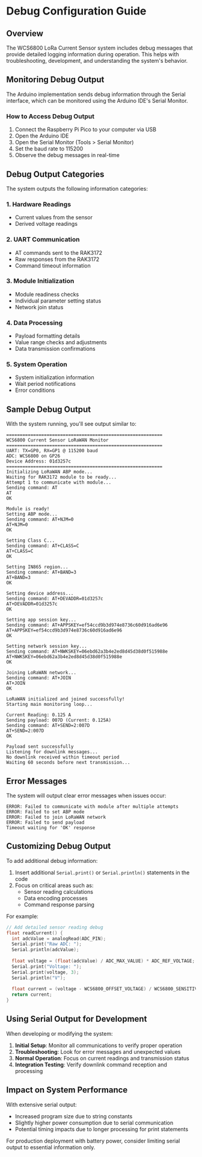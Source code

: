 # Debug Configuration Guide

## Overview

The WCS6800 LoRa Current Sensor system includes debug messages that provide detailed logging information during operation. This helps with troubleshooting, development, and understanding the system's behavior.

## Monitoring Debug Output

The Arduino implementation sends debug information through the Serial interface, which can be monitored using the Arduino IDE's Serial Monitor.

### How to Access Debug Output

1. Connect the Raspberry Pi Pico to your computer via USB
2. Open the Arduino IDE
3. Open the Serial Monitor (Tools > Serial Monitor)
4. Set the baud rate to 115200
5. Observe the debug messages in real-time

## Debug Output Categories

The system outputs the following information categories:

### 1. Hardware Readings
- Current values from the sensor
- Derived voltage readings

### 2. UART Communication
- AT commands sent to the RAK3172
- Raw responses from the RAK3172
- Command timeout information

### 3. Module Initialization
- Module readiness checks
- Individual parameter setting status
- Network join status

### 4. Data Processing
- Payload formatting details
- Value range checks and adjustments
- Data transmission confirmations

### 5. System Operation
- System initialization information
- Wait period notifications
- Error conditions

## Sample Debug Output

With the system running, you'll see output similar to:

```
==========================================================
WCS6800 Current Sensor LoRaWAN Monitor
==========================================================
UART: TX=GP0, RX=GP1 @ 115200 baud
ADC: WCS6800 on GP26
Device Address: 01d3257c
==========================================================
Initializing LoRaWAN ABP mode...
Waiting for RAK3172 module to be ready...
Attempt 1 to communicate with module...
Sending command: AT
AT
OK

Module is ready!
Setting ABP mode...
Sending command: AT+NJM=0
AT+NJM=0
OK

Setting Class C...
Sending command: AT+CLASS=C
AT+CLASS=C
OK

Setting IN865 region...
Sending command: AT+BAND=3
AT+BAND=3
OK

Setting device address...
Sending command: AT+DEVADDR=01d3257c
AT+DEVADDR=01d3257c
OK

Setting app session key...
Sending command: AT+APPSKEY=ef54ccd9b3d974e8736c60d916ad6e96
AT+APPSKEY=ef54ccd9b3d974e8736c60d916ad6e96
OK

Setting network session key...
Sending command: AT+NWKSKEY=06ebd62a3b4e2ed8d45d38d0f515988e
AT+NWKSKEY=06ebd62a3b4e2ed8d45d38d0f515988e
OK

Joining LoRaWAN network...
Sending command: AT+JOIN
AT+JOIN
OK

LoRaWAN initialized and joined successfully!
Starting main monitoring loop...

Current Reading: 0.125 A
Sending payload: 007D (Current: 0.125A)
Sending command: AT+SEND=2:007D
AT+SEND=2:007D
OK

Payload sent successfully
Listening for downlink messages...
No downlink received within timeout period
Waiting 60 seconds before next transmission...
```

## Error Messages

The system will output clear error messages when issues occur:

```
ERROR: Failed to communicate with module after multiple attempts
ERROR: Failed to set ABP mode
ERROR: Failed to join LoRaWAN network
ERROR: Failed to send payload
Timeout waiting for 'OK' response
```

## Customizing Debug Output

To add additional debug information:

1. Insert additional `Serial.print()` or `Serial.println()` statements in the code
2. Focus on critical areas such as:
   - Sensor reading calculations
   - Data encoding processes
   - Command response parsing

For example:
```cpp
// Add detailed sensor reading debug
float readCurrent() {
  int adcValue = analogRead(ADC_PIN);
  Serial.print("Raw ADC: ");
  Serial.println(adcValue);
  
  float voltage = (float(adcValue) / ADC_MAX_VALUE) * ADC_REF_VOLTAGE;
  Serial.print("Voltage: ");
  Serial.print(voltage, 3);
  Serial.println("V");
  
  float current = (voltage - WCS6800_OFFSET_VOLTAGE) / WCS6800_SENSITIVITY;
  return current;
}
```

## Using Serial Output for Development

When developing or modifying the system:

1. **Initial Setup**: Monitor all communications to verify proper operation
2. **Troubleshooting**: Look for error messages and unexpected values
3. **Normal Operation**: Focus on current readings and transmission status
4. **Integration Testing**: Verify downlink command reception and processing

## Impact on System Performance

With extensive serial output:
- Increased program size due to string constants
- Slightly higher power consumption due to serial communication
- Potential timing impacts due to longer processing for print statements

For production deployment with battery power, consider limiting serial output to essential information only. 